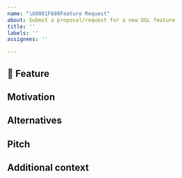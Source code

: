 ```yaml
---
name: "\U0001F680Feature Request"
about: Submit a proposal/request for a new DGL feature
title: ''
labels: ''
assignees: ''

---
```


## 🚀 Feature
<!-- A brief description of the feature proposal -->

## Motivation

<!-- Please outline the motivation for the proposal. Is your feature request
related to a problem? e.g., I'm always frustrated when [...]. If this is
related to another GitHub issue, please link here too -->

## Alternatives

<!-- A clear and concise description of any alternative solutions or features you've considered, if any. -->

## Pitch

<!-- A clear and concise description of what you want to happen. -->

## Additional context

<!-- Add any other context or screenshots about the feature request here. -->
